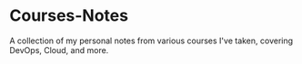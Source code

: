 # Courses-Notes
A collection of my personal notes from various courses I've taken, covering DevOps, Cloud, and more.
